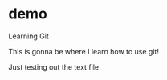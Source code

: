 # demo
Learning Git

This is gonna be where I learn how to use git! 

Just testing out the text file 
